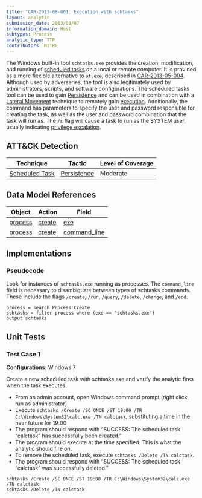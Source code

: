 ```yaml
---
title: "CAR-2013-08-001: Execution with schtasks"
layout: analytic
submission_date: 2013/08/07
information_domain: Host
subtypes: Process
analytic_type: TTP
contributors: MITRE
---
```


The Windows built-in tool `schtasks.exe` provides the creation, modification, and running of [scheduled tasks](https://attack.mitre.org/techniques/T1053) on a local or remote computer. It is provided as a more flexible alternative to `at.exe`, described in [CAR-2013-05-004](CAR-2013-05-004). Although used by adversaries, the tool is also legitimately used by administrators, scripts, and software configurations. The scheduled tasks tool can be used to gain [Persistence](https://attack.mitre.org/tactics/TA0003) and can be used in combination with a [Lateral Movement](https://attack.mitre.org/tactics/TA0008) technique to remotely gain [execution](https://attack.mitre.org/tactics/TA0002). Additionally, the command has parameters to specify the user and password responsible for creating the task, as well as the user and password combination that the task will run as. The `/s` flag will cause a task to run as the SYSTEM user, usually indicating [privilege escalation](https://attack.mitre.org/tactics/TA0004).

## ATT&CK Detection

|Technique |Tactic |Level of Coverage |
|---|---|---|
|[Scheduled Task](https://attack.mitre.org/techniques/T1053/)|[Persistence](https://attack.mitre.org/tactics/TA0003/)|Moderate|

## Data Model References

|Object|Action|Field|
|---|---|---|
|[process](/data_model/process) | [create](/data_model/process#create) | [exe](/data_model/process#exe) |
|[process](/data_model/process) | [create](/data_model/process#create) | [command_line](/data_model/process#command_line) |


## Implementations

### Pseudocode

Look for instances of `schtasks.exe` running as processes. The `command_line` field is necessary to disambiguate between types of schtasks commands. These include the flags `/create`, `/run`, `/query`, `/delete`, `/change`, and `/end`.


```
process = search Process:Create
schtasks = filter process where (exe == "schtasks.exe")
output schtasks
```



## Unit Tests

### Test Case 1

**Configurations:** Windows 7

Create a new scheduled task with schtasks.exe and verify the analytic fires when the task executes.
* From an admin account, open Windows command prompt (right click, run as administrator)
* Execute `schtasks /Create /SC ONCE /ST 19:00 /TR C:\Windows\System32\calc.exe /TN calctask`, substituting a time in the near future for 19:00
* The program should respond with “SUCCESS: The scheduled task “calctask” has successfully been created.”
* The program should execute at the time specified. This is what the analytic should fire on.
* To remove the scheduled task, execute `schtasks /Delete /TN calctask`.
* The program should respond with “SUCCESS: The scheduled task “calctask” was successfully deleted.”

```
schtasks /Create /SC ONCE /ST 19:00 /TR C:\Windows\System32\calc.exe /TN calctask
schtasks /Delete /TN calctask
```
